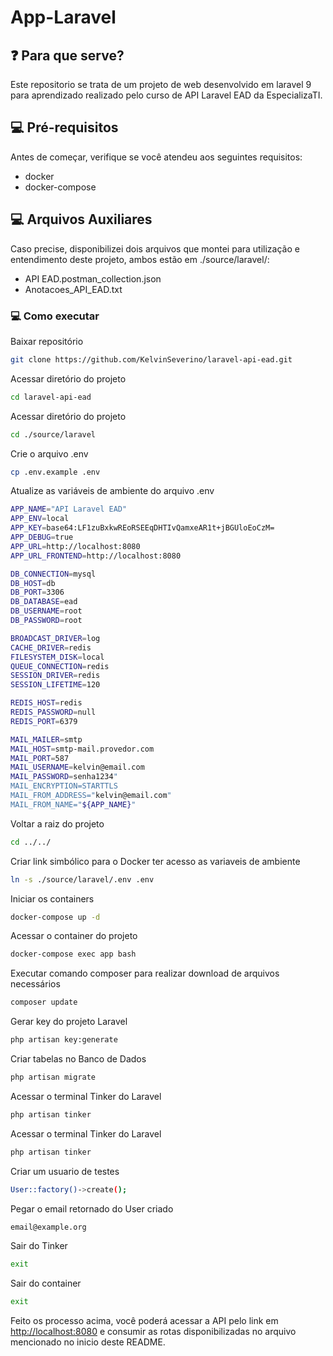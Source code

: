 # App-Laravel

## ❓ Para que serve?
Este repositorio se trata de um projeto de web desenvolvido em laravel 9 para aprendizado realizado pelo curso de API Laravel EAD da EspecializaTI.

## 💻 Pré-requisitos
Antes de começar, verifique se você atendeu aos seguintes requisitos:
* docker
* docker-compose

## 💻 Arquivos Auxiliares
Caso precise, disponibilizei dois arquivos que montei para utilização e entendimento deste projeto, ambos estão em ./source/laravel/:
* API EAD.postman_collection.json
* Anotacoes_API_EAD.txt

### 💻 Como executar

Baixar repositório
```sh
git clone https://github.com/KelvinSeverino/laravel-api-ead.git
```

Acessar diretório do projeto
```sh
cd laravel-api-ead
```

Acessar diretório do projeto
```sh
cd ./source/laravel
```

Crie o arquivo .env
```sh
cp .env.example .env
```

Atualize as variáveis de ambiente do arquivo .env
```sh
APP_NAME="API Laravel EAD"
APP_ENV=local
APP_KEY=base64:LF1zuBxkwREoRSEEqDHTIvQamxeAR1t+jBGUloEoCzM=
APP_DEBUG=true
APP_URL=http://localhost:8080
APP_URL_FRONTEND=http://localhost:8080

DB_CONNECTION=mysql
DB_HOST=db
DB_PORT=3306
DB_DATABASE=ead
DB_USERNAME=root
DB_PASSWORD=root

BROADCAST_DRIVER=log
CACHE_DRIVER=redis
FILESYSTEM_DISK=local
QUEUE_CONNECTION=redis
SESSION_DRIVER=redis
SESSION_LIFETIME=120

REDIS_HOST=redis
REDIS_PASSWORD=null
REDIS_PORT=6379

MAIL_MAILER=smtp
MAIL_HOST=smtp-mail.provedor.com
MAIL_PORT=587
MAIL_USERNAME=kelvin@email.com
MAIL_PASSWORD=senha1234"
MAIL_ENCRYPTION=STARTTLS
MAIL_FROM_ADDRESS="kelvin@email.com"
MAIL_FROM_NAME="${APP_NAME}"

```

Voltar a raiz do projeto
```sh
cd ../../
```

Criar link simbólico para o Docker ter acesso as variaveis de ambiente
```sh
ln -s ./source/laravel/.env .env
```

Iniciar os containers
```sh
docker-compose up -d
```

Acessar o container do projeto
```sh
docker-compose exec app bash
```

Executar comando composer para realizar download de arquivos necessários
```sh
composer update
```

Gerar key do projeto Laravel
```sh
php artisan key:generate
```

Criar tabelas no Banco de Dados
```sh
php artisan migrate
```

Acessar o terminal Tinker do Laravel
```sh
php artisan tinker
```

Acessar o terminal Tinker do Laravel
```sh
php artisan tinker
```

Criar um usuario de testes
```sh
User::factory()->create();
```

Pegar o email retornado do User criado
```sh
email@example.org
```

Sair do Tinker
```sh
exit
```

Sair do container
```sh
exit
```

Feito os processo acima, você poderá acessar a API pelo link em [http://localhost:8080](http://localhost:8080) e consumir as rotas disponibilizadas no arquivo mencionado no inicio deste README.
